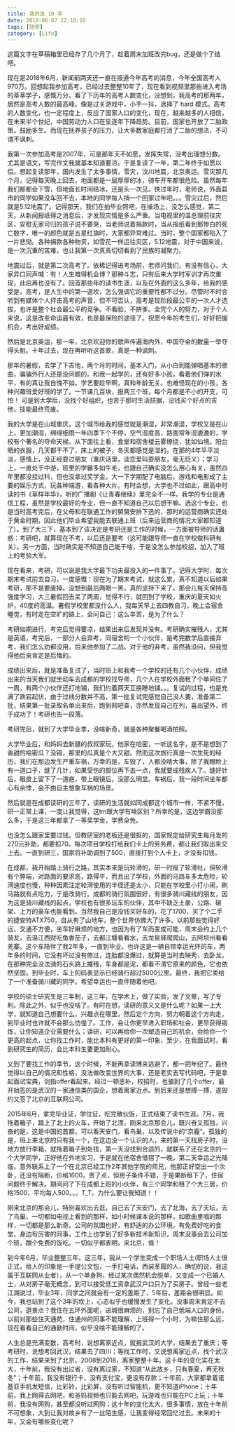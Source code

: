 ```yaml
---
title: 我的这 10 年
date: 2018-06-07 22:10:10
tags: [随想]
category: [Life]
---
```


这篇文字在草稿箱里已经存了几个月了，趁着周末加班改完bug，还是做个了结吧。

现在是2018年6月，新闻前两天还一直在报道今年高考的消息，今年全国高考人970万。回想起我参加高考，已经过去整整10年了，现在看到视频里那些进入考场的莘莘学子，感慨万分。看了下历年的高考人数变化，没想到，我高考的那两年，居然是高考人数的最高峰。像是过关游戏中，小手一抖，选择了 hard 模式。高考的人数变化，也一定程度上，反应了国家人口的变化，现在，越来越多的人相信，在未来半个世纪，中国劳动力人口在呈逐年下降趋势。目前，国家也开放了二胎政策，鼓励多生。而现在抚养孩子的压力，让大多数家庭都打消了二胎的想法，不可谓不讽刺。
<!--more-->

我第一次参加高考是2007年，可是那年天不如愿，发挥失常，没考出理想分数。尤其是语文，写完作文我就基本知道要凉。于是复读了一年，第二年终于如愿以偿。想起复读那年，国内发生了太多事情，雪灾，汶川地震，北京奥运。雪灾那几个月，记得每天晚上回去，地面都是一层厚厚的冰，骑车开车都很危险。虽然每年我们那都会下雪，但地面长时间结冰，还是头一次见。快过年时，老师说，外面县市的同学如果没车回不去，本地的同学每人捎一个回家过年吧。。。雪灾过后，然后就是5.12地震了。记得那天，我们在拍毕业照吧，在操场上，没怎么感觉，第二天，从新闻报纸得之消息后，才发现灾情是多么严重。当电视里的温总理前往灾区，安慰无家可归的孩子说不要哭，当老师说着捐款时，当从报纸看到那惨白的死亡数字，唯一的颜色就是五星红旗时，大家都异常难过。当时，整个国家都陷入了一片悲恸。各种捐款各种物资，如雪花一样运往灾区，5.12地震，对于中国来说，是一次沉重的苦难，也让我第一次真真切切看到了民族的凝聚力。

地震过后，就是第二次高考了。依稀记得进考场前，老师问我们，有没有信心，大家异口同声喊：有！人生难得机会博？那种斗志，只有后来大学时军训才再次重现，此后再也没有了。回首那些年的读书生涯，以及在外面的这么多年，给我的感受是，高考，是人生中的第一道坎，怎么强调它的重要性都不过分。尽管时不时会听到有媒体个人抨击高考的声音，但不可否认，高考是现阶段最公平的一次人才选拔，也许是整个社会最公平的竞争。不看脸，不拼爹。全凭个人的努力，对于个人来说，这是改变命运最有效，也是最保险的途径了。祝愿今年的考生们，好好把握机会，考出好成绩。

然后是北京奥运，那一年，北京欢迎你的歌声传遍海内外，中国夺金的数量一举夺得头魁。十年过去，现在再听听这首歌，真是一种讽刺。

那年的暑假，去学了下吉他，两个月的时间，基本入门，从小白到能弹唱基本的歌曲，骗骗外行人还是没问题的。和我一起学的，还有好多小孩，看着他们弹的水平，有的真让我自愧不如。学艺要趁早啊，真和年龄无关。也难怪现在的小孩，各种兴趣班爱好班的学了。一节课几百块，报两三个班，每个月都是不小的开支，可怕！
可是到大学后，没找个好组织，也苦于那时生活拮据，没钱买个好点的吉他，技能最终荒废。

我的大学是在山城重庆，这个城市给我的感觉就是潮湿，非常潮湿，学校又是在山上，更加潮湿，绵绵细雨一年四季下个不停，空气湿度高，路面常年湿漉漉的，学校有个著名的夺命天梯，从下面往上看，食堂和宿舍楼云雾缭绕，犹如仙境。阳台晒的衣服，几天都干不了，床上的被子，冬天都感觉是湿的。在那的4年平平淡淡，感情上，没正经耍过朋友（重庆话里，谈恋爱叫耍朋友，毫无贬义）；学习上，一直处于中游，班里的学霸多如牛毛，也跟自己确实没怎么用心有关，虽然四年里都没挂过科，但也没拿过奖学金。大一下学期配了电脑后，游戏和电影成了主要的娱乐方式，玩各种端游，看各种大片。有时会想，大学也不过如此，跟高中时读的书《草样年华》，听的广播剧《让青春继续》里完全不一样。我学的专业是通信工程，虽然是学校最好的专业，但一直不知道自己以后想干嘛。选这个专业，也是当时高考完后，在父母和在联通工作的舅舅安排下选的，那时的运营商确实还处于黄金时期，因此他们毕业希望我能去联通上班（后来运营商的情况大家都知道了）。到了大三下，基本到了该决定是考研还是工作的时候，一方面被导师的话蛊惑：考研吧，就算现在不考，以后还是要考（这可能跟导师一直在学校做科研有关）。另一方面，当时确实是不知道自己能干啥，于是没怎么参加校招，加入了班上的考验大军。

现在看来，考研，可以说是我大学最下功夫最投入的一件事了。记得大学时，每次期末考试前去自习，一度感慨：现在为了期末考试，就这么累，真不知道以后如果考研，那不是要废掉。没想到最后两眼一黑，真的坚持下来了。那会儿每天保持高强度学习，大三暑假回去呆了两周，觉得不行，就回到了学校，重庆的夏天如火炉，40度的高温。暑假学校里都没什么人，我每天早上去四教自习，晚上会宿舍睡觉，有时走在空旷的路上，会问自己：这么辛苦，是为了什么？

考研如期进行，考完后觉得要凉，结果出来后发现并没有。考研确实摧残人，尤其是英语，考完后，一部分人会弃考，同宿舍的一个小伙伴，是考完数学后直接弃考，我们怎么劝都没用，后来他参加了二战。对于他的弃考，虽然我没问，但我觉得他后来肯定是后悔的。

成绩出来后，就是准备复试了，当时班上和我考一个学校的还有几个小伙伴，成绩出来的当天我们就坐动车去成都的学校找导师，几个人在学校外面租了个单间住了一周，有两个小伙伴还打地铺，我们约着两天互换睡地铺。。。复试的过程，也是充满了跌宕起伏，由于过线分数并不高，第一批复试完感觉自己没人要，准备第二批，结果第一批录取名单出来后，跑到网吧查，亦然发现自己在列，喜出望外，终于成功了！考研也告一段落。

考研完后，就到了大学毕业季，没啥新奇，就是各种聚餐喝酒拍照。

大学毕业后，和妈妈去新疆的叔叔家玩，他家在哈密，一听这名字，是不是想到了香甜的哈密瓜？没错，那里的瓜真是个大又甜。然而这次旅行真是一次生死的经历，我们在那边发生严重车祸，万幸的是，车毁了，人都没啥大事，除了我眼睑上有一道口子，缝了几针，如果受伤的部位再下去一点，我就要成残疾人了。缝好针后，眼皮上留下了一道疤，带上眼镜后，没那么明显。车祸后，我一段时间坐车都心有余悸，会不由自主想象车祸的场景。

然后就是在成都读研的三年了，读研的生活就如同成都这个城市一样，不紧不慢，研一正常上课，一度让我觉得，这tm跟大学有啥区别？所幸的是，这边学霸没那么多，于是这三年都拿了一等奖学金，学费全免。

也没怎么跟家里要过钱。但教研室的老板还是很抠的，国家规定给研究生每月发的270元补助，都要扣70。每次项目学校打给我们卡上的劳务费，都让我们取出来交上去。一直到研三，国家将补助调到了500，直接打到个人卡上，才没有扣钱。

在成都，我开始踏上骑行之路，其实本来是玩轮滑的，研一时报了轮滑社，但轮滑有个弊端，对路面的要求高，路得平，而且出了学校，外面的马路车多太危险，轮滑速度也慢，种种因素注定轮滑使用的半径还是太小，只能在学校里小打小闹，刷马路就有点吃力，于是改骑行。成都的骑行氛围很好，有很多骑川藏线的朋友，因为这是骑川藏线的起点，学校也有很多玩车的伙伴，其中不缺乏土豪，公路、碳架、上万的豪车也能看到。当然我自己是没钱买好车的，花了1700，买了个二手的捷安特ATX750，自从有了山地车，整个世界仿佛大了许多。以前那些觉得好远，交通不方便，坐车好麻烦的地方，也因为有了车而变成可能，周末会约上几个骑友，去温江西财吃鱼香茄子，去都江堰看看水，去龙泉驿爬爬山，去阿坝州看看羌寨。这个车陪伴了我2年多，一直到毕业。也许这是一辆自带幸运光环的车，两年多的时间，它没有坏过没有修过，连胎都没爆过，就算是当时去映秀，去卧龙，在那种完全没法骑的石头路上摧残，车身都是泥，都看不清它原来的颜色，它也依然坚固。到毕业时，车上的码表显示已经骑行超过5000公里。最终，我把它卖给了一个准备骑川藏的同学。希望幸运也一直伴随着他吧。

学校的硕士研究生是三年制，这三年，在学术上，做了实验，发了文章，写了专利。除此之外，似乎也没啥了。有时在想，读研的意义又是什么呢？如果一上大学，就知道自己想要什么，兴趣点在哪里，然后定个方向，努力朝着这个方向走，到毕业时也许就不会那么彷徨了。工作，会让你更早进入职场和社会，更早获得锻炼，让你知道企业需要什么；读研，可以再给你一次塑造自己的机会，会给你一个更高的起点，让你找工作时，能比本科有更好的第一印象，至少，在我面试时，看到研究生的简历，会比本科生要更加耐心。

又到了要找工作的季节，这个时候，不能再拿读博来逃避了，都一把年纪了。最终觉得以自己的情况和性格，没法做改变世界的大事，还是老实去写代码吧，于是拿起面试宝典，剑指offer看起来。经过一顿恶补，校招时，也骗到了几个offer，最开始签的是武汉的一家通信类的国企，想着离家近点。到后来还是想搏一搏，遂毁约又签了北京的互联网公司。

2015年6月，拿完毕业证，学位证，吃完散伙饭，正式结束了读书生涯。7月，我拖着箱子，踏上了北上的火车，开始了北漂。刚来北京那会儿，既兴奋又孤独，兴奋的是，这是中国的首都，可以看天安门，看鸟巢，以及传说中的“京霾”。孤独的是，班上来北京的只有我一个，在这边没一个认识的人，来的第一天找房子时，没地方放行李箱，就拖着箱子到处找，第一天没找到合适的，就联系了还在北京的一个大学同学，正好他在外地实习，于是就在他宿舍借宿了一晚，第二天幸运之光降临，意外联系上了一个在北京已经工作2年其他学院的师兄，他那正好空出一个次卧，还没有隔断，价格1600，贵了点，但房子条件不错，于是果断租下了，住宿问题终于解决。期间问了下在成都上班的小伙伴，有三个同学和租了个大三居，价格1500，平均每人500。。。T_T，为什么要让我知道！！

刚来北京的那会儿，特别喜欢出去逛，自己去了天安门，去了北海，去了天坛，去了鸟巢，一切都如电视上看到的那样，如小时候课本说的那样，如歌曲里唱的那样，一切都是那么新奇。公司的氛围也好，有舒适的办公环境，有免费好吃的食堂，身边有厉害的同事，工作上也学到了好多新技术新知识，周末没事会去公司加个班，蹭个免费的饭吃。一切似乎都表明，来北京，值！

到今年6月，毕业整整三年。这三年，我从一个学生变成一个职场人士(职场人士很正式，给人的印象是一手提公文包，一手打电话，西装革履的人，确切的说，我这属于互联网从业者），从一个单身狗，经过某次偶然机会脱单，又变成一个已婚人士，从对房子毫无概念，到可以接受低工资拿武汉户口只为了买房子。曾经一些老江湖说过，毕业3年，同学之间就会有一定的差距了，5年后，差距会很明显。如今，我也站到了这个3年的坎上，心态似乎也缓慢发生了变化。没事周末肯定不去公司，逛景点？我住在五环外面呢，进城很麻烦的，别忘了自己低端人口的身份。以前对那些住天通苑，住通州的同事不能理解，上班得一个小时，为嘛住那么远，现在看看自己的通勤时间，似乎没啥不能理解的了。

人生总是充满变数，高考时，说想离家近点，就报武汉的大学，结果去了重庆；等考研时，说想考回武汉，结果去了四川；等找工作时，又说想离家近点，找个武汉的工作，结果来到了北京。2008到2018，离家整整十年。这十年的变化实在太大，十年前，我没有出过省，没有离过家，不知道“从此故乡，只有春夏，再无秋冬”；十年前，我没有银行卡，没有支付宝，更没有存款；十年前，大家都拿着诺基亚手机发短信，比彩铃，比彩屏，没有听过智能机，更不知道iPhone；十年前，我上网得去网吧，和爸妈视频也只能去网吧，玩游戏也只能在PC上玩；十年前，我没有网购，甚至都没听过网购；这十年的变化太大，很多事情，放在十年前不可想象，大到让我对故乡有了一丝陌生感，让我变得经常回忆过去。未来的十年，又会有哪些变化呢？

